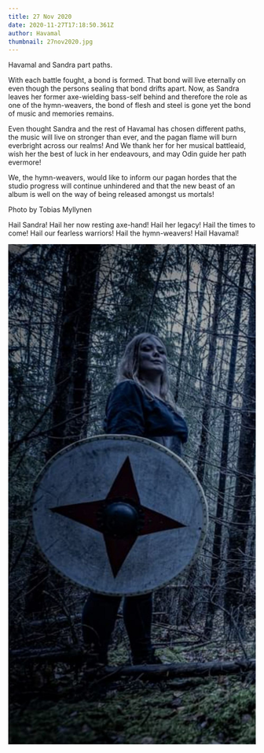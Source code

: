 ```yaml
---
title: 27 Nov 2020
date: 2020-11-27T17:18:50.361Z
author: Havamal
thumbnail: 27nov2020.jpg
---
```


Havamal and Sandra part paths.

With each battle fought, a bond is formed. That bond will live eternally on even though the persons sealing that bond drifts apart. Now, as Sandra leaves her former axe-wielding bass-self behind and therefore the role as one of the hymn-weavers, the bond of flesh and steel is gone yet the bond of music and memories remains.

Even thought Sandra and the rest of Havamal has chosen different paths, the music will live on stronger than ever, and the pagan flame will burn everbright across our realms! And We thank her for her musical battleaid, wish her the best of luck in her endeavours, and may Odin guide her path evermore!

We, the hymn-weavers, would like to inform our pagan hordes that the studio progress will continue unhindered and that the new beast of an album is well on the way of being released amongst us mortals!

Photo by Tobias Myllynen

Hail Sandra! Hail her now resting axe-hand! Hail her legacy! Hail the times to come! Hail our fearless warriors! Hail the hymn-weavers! Hail Havamal!

![27nov2020.jpg](./27nov2020.jpg)
